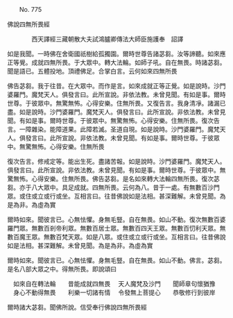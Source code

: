 ﻿　　No. 775

佛說四無所畏經

　　　　西天譯經三藏朝散大夫試鴻臚卿傳法大師臣施護奉　詔譯


如是我聞。一時佛在舍衛國祇樹給孤獨園。爾時世尊告諸苾芻。汝等諦聽。如來應正等覺。成就四無所畏。于大眾中。轉大法輪。如師子吼。自在無畏。時諸苾芻。聞是語已。五體投地。頂禮佛足。合掌白言。云何如來四無所畏

佛告苾芻。我于往昔。在大眾中。而作是言。如來成就正等正覺。如是說時。沙門婆羅門。魔梵天人。俱發言曰。此所宣說。非依法教。未曾見聞。有如是事。爾時世尊。于彼眾中。無驚無怖。心得安樂。住無所畏。又復告言。我身清凈。諸漏已盡。如是說時。沙門婆羅門。魔梵天人。俱發言曰。此所宣說。非依法教。未曾見聞。有如是事。爾時世尊。于彼眾中。無驚無怖。心得安樂。住無所畏。復次告言。一障雜染。能障道果。此障若滅。圣道自現。如是說時。沙門婆羅門。魔梵天人。俱發言曰。此所宣說。非依法教。未曾見聞。有如是事。爾時世尊。于彼眾中。無驚無怖。心得安樂。住無所畏

復次告言。修戒定等。能出生死。盡諸苦報。如是說時。沙門婆羅門。魔梵天人。俱發言曰。此所宣說。非依法教。未曾見聞。有如是事。爾時世尊。于彼眾中。無驚無怖。心得安樂。住無所畏。佛告苾芻。是名如來轉大法輪四無所畏。復次苾芻。亦于八大眾中。具足成就。四無所畏。云何為八。昔于一處。有無數百沙門眾。或住或立或行或坐。互相言曰。往昔佛說如是法相。甚深難解。未曾見聞。為是為非。為虛為實

爾時如來。聞彼言已。心無怯懼。身無毛豎。自在無畏。如山不動。復次無數百婆羅門眾。無數百剎帝利眾。無數百居士眾。無數百四天王眾。無數百忉利天眾。無數百魔王眾。無數百梵天眾。如是八眾。或住或立或行或坐。互相言曰。往昔佛說如是法相。甚深難解。未曾見聞。為是為非。為虛為實

爾時如來。聞彼言已。心無怯懼。身無毛豎。自在無畏。如山不動。佛言。苾芻。是名八部大眾之中。得無所畏。即說頌曰

　如來自在轉法輪　　昔能成就四無畏
　天人魔梵及沙門　　聞師章句懷猶豫
　身心不動得無畏　　利樂一切諸有情
　令發無上菩提心　　恭敬修行到彼岸　

爾時諸大苾芻。聞佛所說。信受奉行佛說四無所畏經
